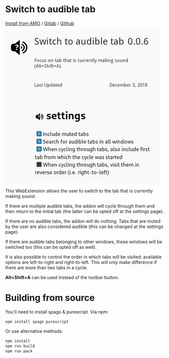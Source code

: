 # Switch to audible tab

[Install from AMO](https://addons.mozilla.org/en-US/firefox/addon/switch-to-audible-tab/) / [Gitlab](https://gitlab.com/klntsky/switch-to-audible-tab) / [Github](https://github.com/8084/switch-to-audible-tab)

![preview](screenshot.png)

This WebExtension allows the user to switch to the tab that is currently making sound.

If there are multiple audible tabs, the addon will cycle through them and then return to the initial tab (the latter can be opted off at the settings page).

If there are no audible tabs, the addon will do nothing. Tabs that are muted by the user are also considered audible (this can be changed at the settings page).

If there are audible tabs belonging to other windows, these windows will be switched too (this can be opted off as well).

It is also possible to control the order in which tabs will be visited: available options are left-to-right and right-to-left. This will only make difference if there are more than two tabs in a cycle.

**Alt+Shift+A** can be used instead of the toolbar button.

# Building from source

You'll need to install spago & purescript. Via npm:

```
npm install spago purescript
```

Or use alternative methods.

```
npm install
npm run build
npm run pack
```
